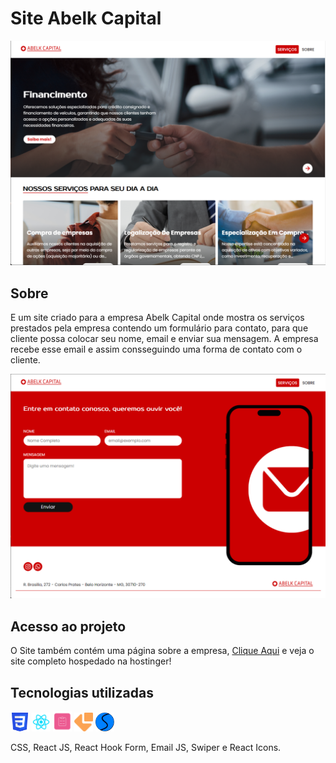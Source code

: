 # Site Abelk Capital

<img src="./public/imgReadme/banner.png" alt="baner inicial do site" />

## Sobre

E um site criado para a empresa Abelk Capital onde mostra os serviços prestados pela empresa contendo um formulário para contato, para que cliente possa colocar seu nome, email e enviar sua mensagem. A empresa recebe esse email e assim consseguindo uma forma de contato com o cliente.

<img src="./public/imgReadme/form.png" alt="baner formulário do site" />

## Acesso ao projeto

O Site também contém uma página sobre a empresa, <a href="https://abelkgroup.com.br/">Clique Aqui</a> e veja o site completo hospedado na hostinger!

## Tecnologias utilizadas

<p>
   <img src="./public/imgReadme/icons/css.png" width="30px" />
   <img src="./public/imgReadme/icons/react.png" width="30px" />
   <img src="./public/imgReadme/icons/react-hook-form.png" width="30px" />
   <img src="./public/imgReadme/icons/email-js.png" width="30px" />
   <img src="./public/imgReadme/icons/swiper.png" width="30px" />
</p>
CSS, React JS, React Hook Form, Email JS, Swiper e React Icons.

